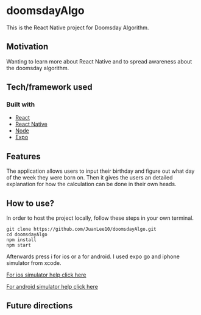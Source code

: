 # doomsdayAlgo

This is the React Native project for Doomsday Algorithm.

## Motivation
<!-- A short description of the motivation behind the creation and maintenance of the project. This should explain **why** the project exists. -->

Wanting to learn more about React Native and to spread awareness about the doomsday algorithm. 

<!-- ## Build status
Build status of continus integration i.e. travis, appveyor etc. Ex. - 

[![Build Status](https://travis-ci.org/akashnimare/foco.svg?branch=master)](https://travis-ci.org/akashnimare/foco)
[![Windows Build Status](https://ci.appveyor.com/api/projects/status/github/akashnimare/foco?branch=master&svg=true)](https://ci.appveyor.com/project/akashnimare/foco/branch/master)

## Code style
If you're using any code style like xo, standard etc. That will help others while contributing to your project. Ex. -

[![js-standard-style](https://img.shields.io/badge/code%20style-standard-brightgreen.svg?style=flat)](https://github.com/feross/standard)
 
## Screenshots
Include logo/demo screenshot etc. -->

## Tech/framework used

### Built with
- [React](https://reactjs.org)
- [React Native](https://reactnative.dev)
- [Node](https://nodejs.org/en)
- [Expo](https://expo.dev/client)

## Features
The application allows users to input their birthday and figure out what day of the week they were born on. Then it gives the users an 
detailed explanation for how the calculation can be done in their own heads.

## How to use?
In order to host the project locally, follow these steps in your own terminal.

    git clone https://github.com/JuanLee10/doomsdayAlgo.git
    cd doomsdayAlgo
    npm install
    npm start

Afterwards press i for ios or a for android. I used expo go and iphone simulator from xcode. 

[For ios simulator help click here](https://youtu.be/VozPNrt-LfE?t=2253)

[For android simulator help click here](https://youtu.be/VozPNrt-LfE?t=1874)

## Future directions


<!-- 

## Code Example
Show what the library does as concisely as possible, developers should be able to figure out **how** your project solves their problem by looking at the code example. Make sure the API you are showing off is obvious, and that your code is short and concise.

## Installation
Provide step by step series of examples and explanations about how to get a development env running.

## API Reference

Depending on the size of the project, if it is small and simple enough the reference docs can be added to the README. For medium size to larger projects it is important to at least provide a link to where the API reference docs live.

## Tests
Describe and show how to run the tests with code examples.

## Contribute

Let people know how they can contribute into your project. A [contributing guideline](https://github.com/zulip/zulip-electron/blob/master/CONTRIBUTING.md) will be a big plus.

## Credits
Give proper credits. This could be a link to any repo which inspired you to build this project, any blogposts or links to people who contrbuted in this project. 

#### Anything else that seems useful

## License
A short snippet describing the license (MIT, Apache etc)

MIT © [Yourname]() -->
